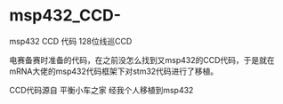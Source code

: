 # msp432_CCD-
msp432 CCD 代码 128位线巡CCD


电赛备赛时准备的代码，在之前没怎么找到又msp432的CCD代码，于是就在mRNA大佬的msp432代码框架下对stm32代码进行了移植。

CCD代码源自 平衡小车之家 经我个人移植到msp432
